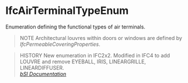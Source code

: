 IfcAirTerminalTypeEnum
======================
Enumeration defining the functional types of air terminals.  
  
> NOTE  Architectural louvres within doors or windows are defined by
> _IfcPermeableCoveringProperties_.  
  
> HISTORY  New enumeration in IFC2x2. Modified in IFC4 to add LOUVRE and
> remove EYEBALL, IRIS, LINEARGRILLE, LINEARDIFFUSER.  
[ _bSI
Documentation_](https://standards.buildingsmart.org/IFC/DEV/IFC4_2/FINAL/HTML/schema/ifchvacdomain/lexical/ifcairterminaltypeenum.htm)


